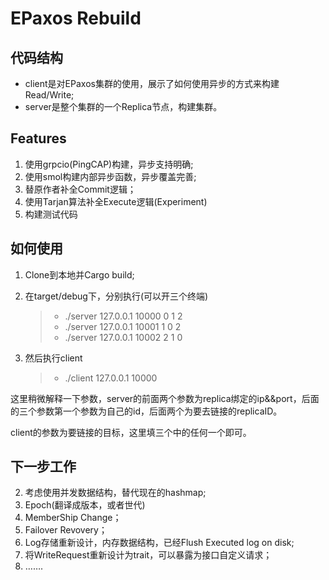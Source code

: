 # EPaxos Rebuild

## 代码结构

* client是对EPaxos集群的使用，展示了如何使用异步的方式来构建Read/Write;
* server是整个集群的一个Replica节点，构建集群。



## Features

1. 使用grpcio(PingCAP)构建，异步支持明确;
2. 使用smol构建内部异步函数，异步覆盖完善;
3. 替原作者补全Commit逻辑；
4. 使用Tarjan算法补全Execute逻辑(Experiment)
5. 构建测试代码



## 如何使用

1. Clone到本地并Cargo build;

2. 在target/debug下，分别执行(可以开三个终端)

   > * ./server 127.0.0.1 10000 0 1 2
   > * ./server 127.0.0.1 10001 1 0 2
   > * ./server 127.0.0.1 10002 2 1 0

3. 然后执行client

   > * ./client 127.0.0.1 10000

这里稍微解释一下参数，server的前面两个参数为replica绑定的ip&&port，后面的三个参数第一个参数为自己的id，后面两个为要去链接的replicaID。

client的参数为要链接的目标，这里填三个中的任何一个即可。

## 下一步工作

2. 考虑使用并发数据结构，替代现在的hashmap;
2. Epoch(翻译成版本，或者世代)
3. MemberShip Change；
4. Failover Revovery；
5. Log存储重新设计，内存数据结构，已经Flush Executed log on disk;
6. 将WriteRequest重新设计为trait，可以暴露为接口自定义请求；
7. …….